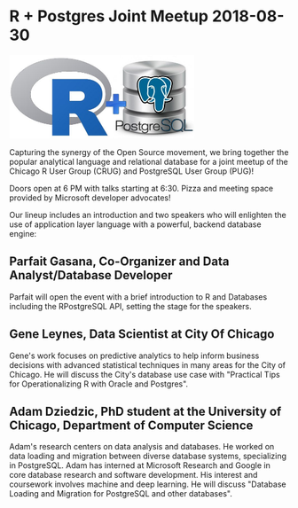 # R + Postgres Joint Meetup 2018-08-30

<img src="https://github.com/Chicago-R-User-Group/2018-n7-CRUG-PUG/blob/master/R-and-Databases-Intro/Images/R_Postgres.jpg" height="150px" alt="R Postgres Image"/>

Capturing the synergy of the Open Source movement, we bring together the popular analytical language and relational database for a joint meetup of the Chicago R User Group (CRUG) and PostgreSQL User Group (PUG)!

Doors open at 6 PM with talks starting at 6:30. Pizza and meeting space provided by Microsoft developer advocates!

Our lineup includes an introduction and two speakers who will enlighten the use of application layer language with a powerful, backend database engine:

## Parfait Gasana, Co-Organizer and Data Analyst/Database Developer
Parfait will open the event with a brief introduction to R and Databases including the RPostgreSQL API, setting the stage for the speakers.

## Gene Leynes, Data Scientist at City Of Chicago
Gene's work focuses on predictive analytics to help inform business decisions with advanced statistical techniques in many areas for the City of Chicago. He will discuss the City's database use case with "Practical Tips for Operationalizing R with Oracle and Postgres".

## Adam Dziedzic, PhD student at the University of Chicago, Department of Computer Science
Adam's research centers on data analysis and databases. He worked on data loading and migration between diverse database systems, specializing in PostgreSQL. Adam has interned at Microsoft Research and Google in core database research and software development. His interest and coursework involves machine and deep learning. He will discuss "Database Loading and Migration for PostgreSQL and other databases".
